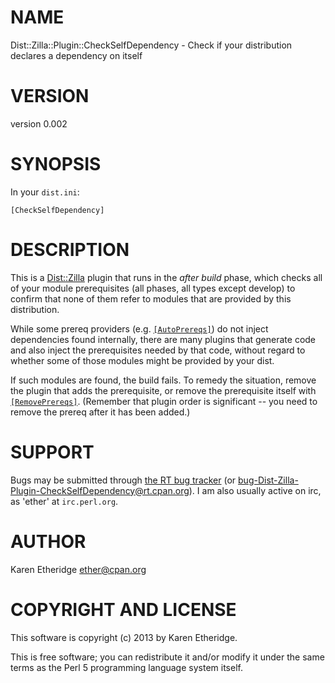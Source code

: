 # NAME

Dist::Zilla::Plugin::CheckSelfDependency - Check if your distribution declares a dependency on itself

# VERSION

version 0.002

# SYNOPSIS

In your `dist.ini`:

    [CheckSelfDependency]

# DESCRIPTION

This is a [Dist::Zilla](http://search.cpan.org/perldoc?Dist::Zilla) plugin that runs in the _after build_ phase, which
checks all of your module prerequisites (all phases, all types except develop) to confirm
that none of them refer to modules that are provided by this distribution.

While some prereq providers (e.g. [`[AutoPrereqs]`](http://search.cpan.org/perldoc?Dist::Zilla::Plugin::AutoPrereqs))
do not inject dependencies found internally, there are many plugins that
generate code and also inject the prerequisites needed by that code, without
regard to whether some of those modules might be provided by your dist.

If such modules are found, the build fails.  To remedy the situation, remove
the plugin that adds the prerequisite, or remove the prerequisite itself with
[`[RemovePrereqs]`](http://search.cpan.org/perldoc?Dist::Zilla::Plugin::RemovePrereqs). (Remember that
plugin order is significant -- you need to remove the prereq after it has been
added.)

# SUPPORT

Bugs may be submitted through [the RT bug tracker](https://rt.cpan.org/Public/Dist/Display.html?Name=Dist-Zilla-Plugin-CheckSelfDependency)
(or [bug-Dist-Zilla-Plugin-CheckSelfDependency@rt.cpan.org](mailto:bug-Dist-Zilla-Plugin-CheckSelfDependency@rt.cpan.org)).
I am also usually active on irc, as 'ether' at `irc.perl.org`.

# AUTHOR

Karen Etheridge <ether@cpan.org>

# COPYRIGHT AND LICENSE

This software is copyright (c) 2013 by Karen Etheridge.

This is free software; you can redistribute it and/or modify it under
the same terms as the Perl 5 programming language system itself.
